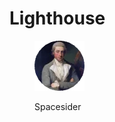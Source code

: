 # Lighthouse

<figure><img src="../../../.gitbook/assets/Spacesider.png" alt=""><figcaption><p>Spacesider</p></figcaption></figure>
